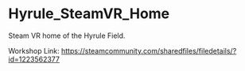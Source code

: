 # Hyrule_SteamVR_Home

Steam VR home of the Hyrule Field.

Workshop Link: https://steamcommunity.com/sharedfiles/filedetails/?id=1223562377
